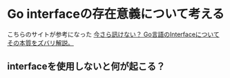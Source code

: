 # Go interfaceの存在意義について考える
こちらのサイトが参考になった
[今さら訊けない？ Go言語のInterfaceについてその本質をズバリ解説。](https://thiscalifornianlife.com/2021/01/10/golang-interface/)

## interfaceを使用しないと何が起こる？

